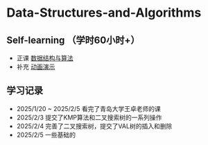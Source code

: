 # Data-Structures-and-Algorithms
## Self-learning （学时60小时+）
- 正课 [数据结构与算法](https://www.bilibili.com/video/BV1nJ411V7bd)
- 补充 [动画演示](https://www.bilibili.com/video/BV1Xm421x7Lg)

## 学习记录
- 2025/1/20 ~ 2025/2/5
    看完了青岛大学王卓老师的课
- 2025/2/3
    提交了KMP算法和二叉搜索树的一系列操作
- 2025/2/4
    完善了二叉搜索树，提交了VAL树的插入和删除
- 2025/2/5
    一些基础的